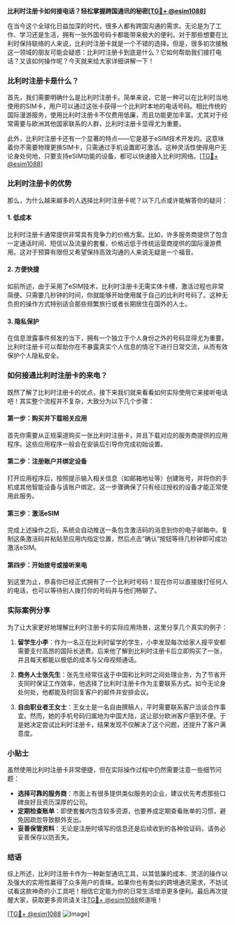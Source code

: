 **比利时注册卡如何接电话？轻松掌握跨国通讯的秘密[[TG💪+ @esim1088](https://t.me/s/esim1088)]**

在当今这个全球化日益加深的时代，很多人都有跨国沟通的需求。无论是为了工作、学习还是生活，拥有一张外国号码卡都能带来极大的便利。对于那些想要在比利时保持联络的人来说，比利时注册卡就是一个不错的选择。但是，很多初次接触这一领域的朋友可能会疑惑：比利时注册卡到底是什么？它如何帮助我们接打电话？又该如何操作呢？今天就来给大家详细讲解一下！

### 比利时注册卡是什么？

首先，我们需要明确什么是比利时注册卡。简单来说，它是一种可以在比利时当地使用的SIM卡，用户可以通过这张卡获得一个比利时本地的电话号码。相比传统的国际漫游服务，使用比利时注册卡不仅费用低廉，而且功能更加丰富。尤其对于经常需要与欧洲其他国家联系的人群，比利时注册卡显得尤为重要。

此外，比利时注册卡还有一个显著的特点——它是基于eSIM技术开发的。这意味着你不需要物理更换SIM卡，只需通过手机设置即可激活。这种灵活性使得用户无论身处何地，只要支持eSIM功能的设备，都可以快速接入比利时网络。[[TG💪+ @esim1088](https://t.me/s/esim1088)]

### 比利时注册卡的优势

那么，为什么越来越多的人选择比利时注册卡呢？以下几点或许能解答你的疑问：

#### 1. **低成本**
   比利时注册卡通常提供非常具有竞争力的价格方案。比如，许多服务商提供了包含一定通话时间、短信以及流量的套餐，价格远低于传统运营商提供的国际漫游费用。这对于预算有限但又希望保持高效沟通的人来说无疑是一个福音。

#### 2. **方便快捷**
   如前所述，由于采用了eSIM技术，比利时注册卡无需实体卡槽，激活过程也非常简便。只需要几秒钟的时间，你就能够开始使用属于自己的比利时号码了。这种无负担的操作方式特别适合那些频繁旅行或者长期居住在国外的人士。

#### 3. **隐私保护**
   在信息泄露事件频发的当下，拥有一个独立于个人身份之外的号码显得尤为重要。比利时注册卡可以帮助你在不暴露真实个人信息的情况下进行日常交流，从而有效保护个人隐私安全。

### 如何接通比利时注册卡的来电？

既然了解了比利时注册卡的优点，接下来我们就来看看如何实际使用它来接听电话吧！其实整个流程并不复杂，大致分为以下几个步骤：

#### 第一步：购买并下载相关应用
   首先你需要从正规渠道购买一张比利时注册卡，并且下载对应的服务商提供的应用程序。这些应用程序一般会在安装后引导你完成初始设置。

#### 第二步：注册账户并绑定设备
   打开应用程序后，按照提示输入相关信息（如邮箱地址等）创建账号，并将你的手机或其他智能设备与该账户绑定。这一步骤确保了只有经过授权的设备才能正常使用此服务。

#### 第三步：激活eSIM
   完成上述操作之后，系统会自动推送一条包含激活码的消息到你的电子邮箱中。复制这条激活码并粘贴至应用内指定位置，然后点击“确认”按钮等待几秒钟即可成功激活eSIM。

#### 第四步：开始拨号或接听来电
   到这里为止，恭喜你已经正式拥有了一个比利时号码！现在你可以直接拨打任何人的电话，也可以等待别人拨打你的号码并与他们畅聊了。

### 实际案例分享

为了让大家更好地理解比利时注册卡的实际应用场景，这里分享几个真实的例子：

1. **留学生小李**：作为一名正在比利时留学的学生，小李发现每次给家人报平安都需要支付高昂的国际长途费。后来他了解到比利时注册卡后立即购买了一张，并且每天都能以极低的成本与父母视频通话。

2. **商务人士张先生**：张先生经常往返于中国和比利时之间处理业务，为了节省开支同时保证工作效率，他选择了比利时注册卡作为主要联系方式。如今无论身处何处，他都能及时回复客户的邮件并安排会议。

3. **自由职业者王女士**：王女士是一名自由撰稿人，平时需要联系客户洽谈合作事宜。然而，她的手机号码归属地为中国大陆，这让部分欧洲客户感到不便。于是她决定尝试比利时注册卡，结果发现不仅解决了这个问题，还提升了客户满意度。

### 小贴士

虽然使用比利时注册卡非常便捷，但在实际操作过程中仍然需要注意一些细节问题：

- **选择可靠的服务商**：市面上有很多提供类似服务的企业，建议优先考虑那些口碑良好且资历深厚的公司。
- **定期检查账单**：即使套餐内包含较多资源，也要养成定期查看账单的习惯，避免因疏忽导致额外支出。
- **妥善保管资料**：无论是注册时填写的信息还是后续收到的各种验证码，请务必妥善保存以防丢失。

### 结语

综上所述，比利时注册卡作为一种新型通讯工具，以其低廉的成本、灵活的操作以及强大的实用性赢得了众多用户的青睐。如果你也有类似的跨境通讯需求，不妨试试看这款神奇的小工具吧！相信它定能为你的日常生活增添更多便利。最后再次提醒大家，获取更多资讯请关注[TG💪+ @esim1088](https://t.me/s/esim1088)频道哦！

[[TG💪+ @esim1088](https://t.me/s/esim1088) ![Image](https://i.postimg.cc/4NQfJmqS/Snipaste-2025-05-13-00-14-12.png)]